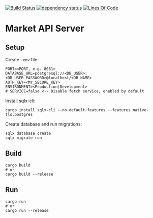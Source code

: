 [![Build Status](https://github.com/RatScanner/MarketAPIServer/workflows/test/badge.svg)](https://github.com/RatScanner/MarketAPIServer/actions)
[![dependency status](https://deps.rs/repo/github/RatScanner/MarketAPIServer/status.svg)](https://deps.rs/repo/github/RatScanner/MarketAPIServer)
[![Lines Of Code](https://tokei.rs/b1/github/RatScanner/MarketAPIServer?category=code)](https://github.com/RatScanner/MarketAPIServer)

# Market API Server

## Setup

Create `.env` file:

```
PORT=<PORT, e.g. 8081>
DATABASE_URL=postgresql://<DB_USER>:<DB_USER_PASSWORD>@localhost/<DB_NAME>
AUTH_KEY=<MY_SECURE_KEY>
ENVIRONMENT=<Production|Development>
# SERVICE=false <-- Disable fetch service, enabled by default
```

Install sqlx-cli:

```
cargo install sqlx-cli --no-default-features --features native-tls,postgres
```

Create database and run migrations:

```
sqlx database create
sqlx migrate run
```

## Build

```
cargo build
# or
cargo build --release
```

## Run

```
cargo run
# or
cargo run --release
```
